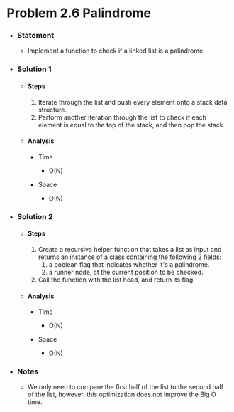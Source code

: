 # Problem 2.6 Palindrome

- ### Statement

  - Implement a function to check if a linked list is a palindrome.

- ### Solution 1

  - #### Steps

    1. Iterate through the list and push every element onto a stack data structure.
    2. Perform another iteration through the list to check if each element is equal to the top of the stack, and then pop the stack.

  - #### Analysis

    - Time

      - O(N)

    - Space
      - O(N)

- ### Solution 2

  - #### Steps

    1. Create a recursive helper function that takes a list as input and returns an instance of a class containing the following 2 fields:
       1. a boolean flag that indicates whether it's a palindrome.
       2. a runner node, at the current position to be checked.
    2. Call the function with the list head, and return its flag.

  - #### Analysis

    - Time

      - O(N)

    - Space
      - O(N)

- ### Notes

  - We only need to compare the first half of the list to the second half of the list, however, this optimization does not improve the Big O time.
